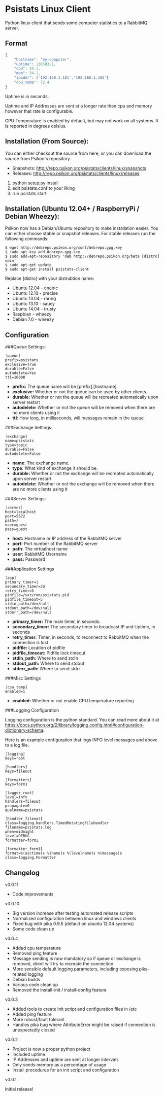 Psistats Linux Client
=====================

Python linux client that sends some computer statistics to a RabbitMQ
server.

Format
------
```javascript
{
    "hostname": "my-computer",
    "uptime": 130583.1,
    "cpu": 24.1,
    "mem": 34.1,
    "ipaddr": ['192.168.1.101','192.168.1.102']
    "cpu_temp": 72.4
}
```

Uptime is in seconds.

Uptime and IP Addresses are sent at a longer rate than cpu and memory however that rate is configurable.

CPU Temperature is enabled by default, but may not work on all systems. It is reported in degrees celsius.


Installation (From Source):
---------------------------

You can either checkout the source from here, or you can download the source from Psikon's repository.

- Snapshots: http://repo.psikon.org/psistats/clients/linux/snapshots
- Releases: http://repo.psikon.org/psistats/clients/linux/releases

1. python setup.py install
2. edit psistats.conf to your liking
3. run psistats start


Installation (Ubuntu 12.04+ / RaspberryPi / Debian Wheezy):
---------------------------------------

Psikon now has a Debian/Ubuntu repository to make installation easier. You can either choose stable or snapshot releases. For stable releases run the following commands:

```
$ wget http://debrepo.psikon.org/conf/debrepo.gpg.key
$ sudo apt-key add debrepo.gpg.key
$ sudo add-apt-repository 'deb http://debrepo.psikon.org/beta [distro] main'
$ sudo apt-get update
$ audo apt-get install psistats-client
```

Replace [distro] with your distrubtion name:

* Ubuntu 12.04 - oneiric
* Ubuntu 12.10 - precise
* Ubuntu 13.04 - raring
* Ubuntu 13.10 - saucy
* Ubuntu 14.04 - trusty
* Raspbian - wheezy
* Debian 7.0 - wheezy

Configuration
-------------

###Queue Settings:

```
[queue]
prefix=psistats
exclusive=True
durable=False
autodelete=Yes
ttl=10000
```

* **prefix:** The queue name will be [prefix].[hostname].
* **exclusive:** Whether or not the queue can be used by other clients.
* **durable:** Whether or not the queue will be recreated automatically upon server restart
* **autodelete:** Whether or not the queue will be removed when there are no more clients using it
* **ttl:** How long, in milliseconds, will messages remain in the queue

###Exchange Settings:

```
[exchange]
name=psistats
type=topic
durable=False
autodelete=False
```

* **name:** The exchange name.
* **type:** What kind of exchange it should be.
* **durable:** Whether or not the exchange will be recreated automatically upon server restart
* **autodelete:** Whether or not the exchange will be removed when there are no more clients using it

###Server Settings:

```
[server]
host=localhost
port=5672
path=/
user=guest
pass=guest
```

* **host:** Hostname or IP address of the RabbitMQ server
* **port:** Port number of the RabbitMQ server
* **path:** The virtualhost name
* **user:** RabbitMQ Username
* **pass:** Password

###Application Settings

```
[app]
primary_timer=1
secondary_timer=30
retry_timer=5
pidfile=/var/run/psistats.pid
pidfile_timeout=5
stdin_path=/dev/null
stdout_path=/dev/null
stderr_path=/dev/null
```

* **primary_timer:** The main timer, in seconds.
* **secondary_timer:** The secondary timer to broadcast IP and Uptime, in seconds
* **retry_timer:** Timer, in seconds, to reconnect to RabbitMQ when the connection is lost
* **pidfile:** Location of pidfile
* **pidfile_timeout:** Pidfile lock timeout
* **stdin_path:** Where to send stdin
* **stdout_path:** Where to send stdout
* **stderr_path:** Where to send stdrr

###Misc Settings

```
[cpu_temp]
enabled=1
```
* **enabled:** Whether or not enable CPU temperature reporting

###Logging Configuration

Logging configuration is the python standard. You can read more about it at https://docs.python.org/2/library/logging.config.html#configuration-dictionary-schema.

Here is an example configuration that logs INFO level messages and above to a log file.

```
[logging]
keys=root

[handlers]
keys=fileout

[formatters]
keys=form1

[logger_root]
level=info
handlers=fileout
propagate=0
qualname=psistats

[handler_fileout]
class=logging.handlers.TimedRotatingFileHandler
filename=psistats.log
when=midnight
level=DEBUG
formatter=form1

[formatter_form1]
format=%(asctime)s %(name)s %(levelname)s %(message)s
class=logging.Formatter
```

Changelog
---------
v0.0.11
- Code improvements

v0.0.10
- Big version increase after testing automated release scripts
- Normalized configuration between linux and windows clients
- Fixed bug with pika 0.9.5 (default on ubuntu 12.04 systems)
- Some code clean up

v0.0.4
- Added cpu temperature
- Removed ping feature
- Message sending is now mandatory so if queue or exchange is removed, client will try to recreate the connection
- More sensible default logging parameters, including exposing pika-related logging
- Debian builds
- Various code clean up
- Removed the install-init / install-config feature

v0.0.3
- Added tools to create init script and configuration files in /etc
- Added ping feature
- More robust/fault tolerant
- Handles pika bug where AttributeError might be raised if connection is unexpectedly closed

v0.0.2
- Project is now a proper python project
- Included uptime
- IP Addresses and uptime are sent at longer intervals
- Only sends memory as a percentage of usage
- Install procedures for an init script and configuration

v0.0.1

Initial release!
 
